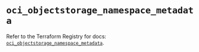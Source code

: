 # `oci_objectstorage_namespace_metadata`

Refer to the Terraform Registry for docs: [`oci_objectstorage_namespace_metadata`](https://registry.terraform.io/providers/hashicorp/oci/7.19.0/docs/resources/objectstorage_namespace_metadata).
